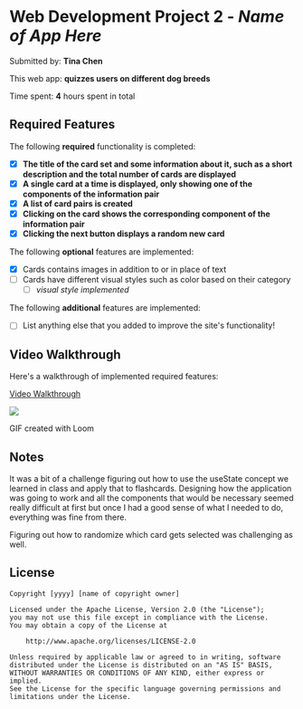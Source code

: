 # Web Development Project 2 - _Name of App Here_

Submitted by: **Tina Chen**

This web app: **quizzes users on different dog breeds**

Time spent: **4** hours spent in total

## Required Features

The following **required** functionality is completed:

- [x] **The title of the card set and some information about it, such as a short description and the total number of cards are displayed**
- [x] **A single card at a time is displayed, only showing one of the components of the information pair**
- [x] **A list of card pairs is created**
- [x] **Clicking on the card shows the corresponding component of the information pair**
- [x] **Clicking the next button displays a random new card**

The following **optional** features are implemented:

- [x] Cards contains images in addition to or in place of text
- [ ] Cards have different visual styles such as color based on their category
  - [ ] _visual style implemented_

The following **additional** features are implemented:

- [ ] List anything else that you added to improve the site's functionality!

## Video Walkthrough

Here's a walkthrough of implemented required features:

<!-- <img src='https://www.loom.com/share/907f06759ad74289a26c7f2eeee0f5b7?sid=f6166ab6-2403-465e-a4af-edbce26118a1' title='Video Walkthrough' width='' alt='Video Walkthrough' /> -->

<div>
    <a href="https://www.loom.com/share/426397f3815149a5827d10019ef18ab8">
      <p>Video Walkthrough</p>
    </a>
    <a href="https://www.loom.com/share/426397f3815149a5827d10019ef18ab8">
      <img style="max-width:300px;" src="https://cdn.loom.com/sessions/thumbnails/426397f3815149a5827d10019ef18ab8-with-play.gif">
    </a>
  </div>

GIF created with Loom

<!-- Recommended tools:
[Kap](https://getkap.co/) for macOS
[ScreenToGif](https://www.screentogif.com/) for Windows
[peek](https://github.com/phw/peek) for Linux. -->

## Notes

It was a bit of a challenge figuring out how to use the useState concept we learned in class and apply that to flashcards.
Designing how the application was going to work and all the components that would be necessary seemed really difficult at first
but once I had a good sense of what I needed to do, everything was fine from there.

Figuring out how to randomize which card gets selected was challenging as well.

## License

    Copyright [yyyy] [name of copyright owner]

    Licensed under the Apache License, Version 2.0 (the "License");
    you may not use this file except in compliance with the License.
    You may obtain a copy of the License at

        http://www.apache.org/licenses/LICENSE-2.0

    Unless required by applicable law or agreed to in writing, software
    distributed under the License is distributed on an "AS IS" BASIS,
    WITHOUT WARRANTIES OR CONDITIONS OF ANY KIND, either express or implied.
    See the License for the specific language governing permissions and
    limitations under the License.
